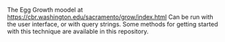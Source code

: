 The Egg Growth moodel at
https://cbr.washington.edu/sacramento/grow/index.html
Can be run with the user interface, or with query strings.
Some methods for getting started with this technique are available in this repository.
